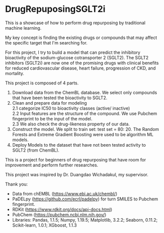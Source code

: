 # DrugRepuposingSGLT2i
This is a showcase of how to perform drug repurposing by traditional machine learning.

My key concept is finding the existing drugs or compounds that may affect the specific target that I'm searching for.

For this project, I try to build a model that can predict the inhibitory bioactivity of the sodium-glucose cotransporter 2 (SGLT2). The SGLT2 inhibitors (SGLT2i) are now one of the promising drugs with clinical benefits for reduced cardiovascular disease, heart failure, progression of CKD, and mortality.       

This project is composed of 4 parts.
1. Download data from the ChemBL database. We select only compounds that have been tested the bioactivity to SGLT2.
2. Clean and prepare data for modeling <BR>
    2.1 categorize IC50 to bioactivity classes (active/ inactive) <BR>
    2.2 Input features are the structure of the compound. We use Pubchem fingerprint to be the input of the model.<BR>
    2.3 We also check the drug-likeness property of our data.<BR>
3. Construct the model. We split to train set: test set = 80: 20. The Random Forests and Extreme Gradient Boosting were used to be algorithm ML models. 
4. Deploy Models to the dataset that have not been tested activity to SGLT2 (from ChemBL). 

This is a project for beginners of drug repurposing that have room for improvement and perform further researches. 

This project was inspired by Dr. Duangdao Wichadakul, my supervisor.

Thank you: 
- Data from chEMBL (https://www.ebi.ac.uk/chembl/)
- PaDELpy (https://github.com/ecrl/padelpy) for turn SMILES to Pubchem fingerprint.
- RDKit (https://www.rdkit.org/docs/api-docs.html)
- PubChem (https://pubchem.ncbi.nlm.nih.gov/)
- Libraries: Pandas, 1.1.5; Numpy, 1.19.5; Matplotlib, 3.2.2; Seaborn, 0.11.2; Scikit-learn, 1.0.1; XGboost, 1.1.3
